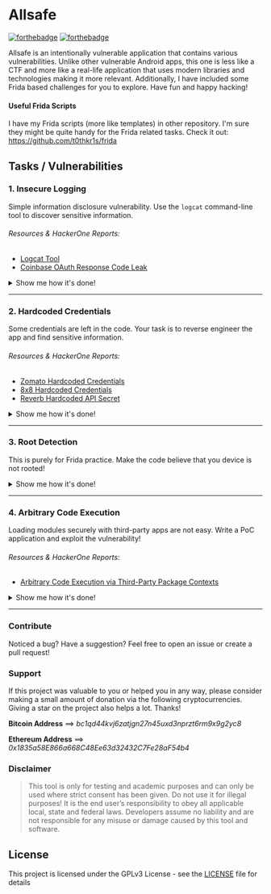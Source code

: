 # Allsafe

[![forthebadge](https://forthebadge.com/images/badges/built-for-android.svg)](https://github.com/t0thkr1s/)
[![forthebadge](https://forthebadge.com/images/badges/built-with-love.svg)](https://github.com/t0thkr1s/)

Allsafe is an intentionally vulnerable application that contains various vulnerabilities. Unlike other vulnerable Android apps, this one is less like a CTF and more like a real-life application that uses modern libraries and technologies making it more relevant. Additionally, I have included some Frida based challenges for you to explore. Have fun and happy hacking!

#### Useful Frida Scripts
 
I have my Frida scripts (more like templates) in other repository. I'm sure they might be quite handy for the Frida related tasks. Check it out: https://github.com/t0thkr1s/frida

## Tasks / Vulnerabilities

### 1. Insecure Logging

Simple information disclosure vulnerability. Use the `logcat` command-line tool to discover sensitive information.

###### Resources & HackerOne Reports:

- [Logcat Tool](https://developer.android.com/studio/command-line/logcat)
- [Coinbase OAuth Response Code Leak](https://hackerone.com/reports/5314)

<details>
<summary>Show me how it's done!</summary>
<br>
# TODO
<br><br>
</details>

---

### 2. Hardcoded Credentials

Some credentials are left in the code. Your task is to reverse engineer the app and find sensitive information.

###### Resources & HackerOne Reports:

- [Zomato Hardcoded Credentials](https://hackerone.com/reports/246995)
- [8x8 Hardcoded Credentials](https://hackerone.com/reports/412772)
- [Reverb Hardcoded API Secret](https://hackerone.com/reports/351555)

<details>
<summary>Show me how it's done!</summary>
<br>
# TODO
<br><br>
</details>

---

### 3. Root Detection

This is purely for Frida practice. Make the code believe that you device is not rooted!

<details>
<summary>Show me how it's done!</summary>
<br>
https://youtu.be/Gg-3Sw79gEI
<br><br>
</details>

---

### 4. Arbitrary Code Execution

Loading modules securely with third-party apps are not easy. Write a PoC application and exploit the vulnerability!

###### Resources & HackerOne Reports:

- [Arbitrary Code Execution via Third-Party Package Contexts](https://blog.oversecured.com/Android-arbitrary-code-execution-via-third-party-package-contexts/)

<details>
<summary>Show me how it's done!</summary>
<br>
# TODO
<br><br>
</details>

---

### Contribute

Noticed a bug? Have a suggestion? Feel free to open an issue or create a pull request!

### Support

If this project was valuable to you or helped you in any way, please consider making a small amount of donation via the following cryptocurrencies. Giving a star on the project also helps a lot. Thanks!

**Bitcoin Address**
⟹ *bc1qd44kvj6zatjgn27n45uxd3nprzt6rm9x9g2yc8*

**Ethereum Address**
⟹ *0x1835a58E866a668C48Ee63d32432C7Fe28aF54b4*

### Disclaimer

> This tool is only for testing and academic purposes and can only be used where strict consent has been given. Do not use it for illegal purposes! It is the end user’s responsibility to obey all applicable local, state and federal laws. Developers assume no liability and are not responsible for any misuse or damage caused by this tool and software.

## License

This project is licensed under the GPLv3 License - see the [LICENSE](LICENSE) file for details
